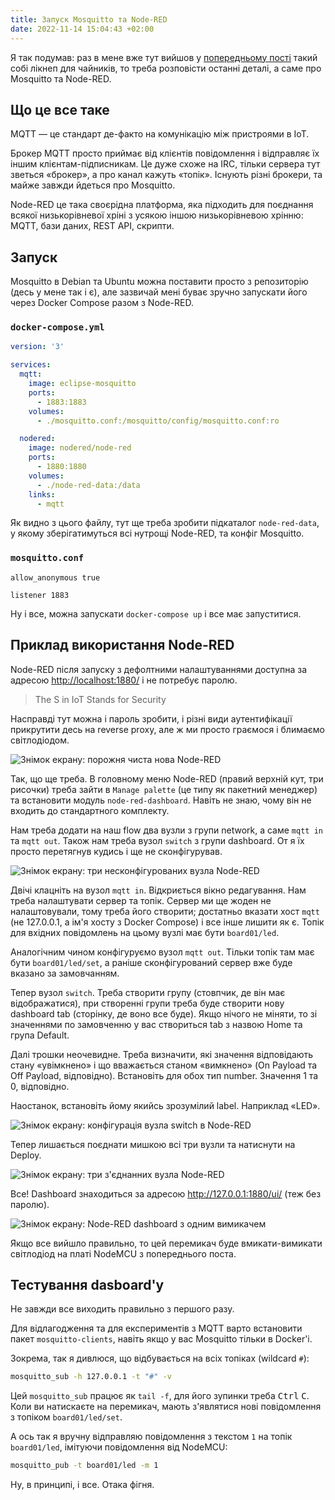 ```yaml
---
title: Запуск Mosquitto та Node-RED
date: 2022-11-14 15:04:43 +02:00
---
```


Я так подумав: раз в мене вже тут вийшов у [попередньому пості][1] такий собі лікнеп для чайників, то треба розповісти останні деталі, а саме про Mosquitto та Node-RED.


## Що це все таке

MQTT — це стандарт де-факто на комунікацію між пристроями в IoT.

Брокер MQTT просто приймає від клієнтів повідомлення і відправляє їх іншим клієнтам-підписникам. Це дуже схоже на IRC, тільки сервера тут зветься «брокер», а про канал кажуть «топік». Існують різні брокери, та майже завжди йдеться про Mosquitto.

Node-RED це така своєрідна платформа, яка підходить для поєднання всякої низькорівневої хріні з усякою іншою низькорівневою хрінню: MQTT, бази даних, REST API, скрипти.


## Запуск

Mosquitto в Debian та Ubuntu можна поставити просто з репозиторію (десь у мене так і є), але зазвичай мені буває зручно запускати його через Docker Compose разом з Node-RED.

### `docker-compose.yml`

```yaml
version: '3'

services:
  mqtt:
    image: eclipse-mosquitto
    ports:
      - 1883:1883
    volumes:
      - ./mosquitto.conf:/mosquitto/config/mosquitto.conf:ro

  nodered:
    image: nodered/node-red
    ports:
      - 1880:1880
    volumes:
      - ./node-red-data:/data
    links:
      - mqtt
```

Як видно з цього файлу, тут ще треба зробити підкаталог `node-red-data`, у якому зберігатимуться всі нутрощі Node-RED, та конфіг Mosquitto.

### `mosquitto.conf`

```
allow_anonymous true

listener 1883
```

Ну і все, можна запускати `docker-compose up` і все має запуститися.


## Приклад використання Node-RED

Node-RED після запуску з дефолтними налаштуваннями доступна за адресою <u>http://localhost:1880/</u> і не потребує паролю.

> The S in IoT Stands for Security

Насправді тут можна і пароль зробити, і різні види аутентифікації прикрутити десь на reverse proxy, але ж ми просто граємося і блимаємо світлодіодом.

![Знімок екрану: порожня чиста нова Node-RED](/uploads/nodered_new.png)

Так, що ще треба. В головному меню Node-RED (правий верхній кут, три рисочки) треба зайти в `Manage palette` (це типу як пакетний менеджер) та встановити модуль `node-red-dashboard`. Навіть не знаю, чому він не входить до стандартного комплекту.

Нам треба додати на наш flow два вузли з групи network, а саме `mqtt in` та `mqtt out`. Також нам треба вузол `switch` з групи dashboard. От я їх просто перетягнув кудись і ще не сконфігурував.

![Знімок екрану: три несконфігурованих вузла Node-RED](/uploads/nodered_new_3_nodes.png)

Двічі клацніть на вузол `mqtt in`. Відкриється вікно редагування. Нам треба налаштувати сервер та топік. Сервер ми ще жоден не налаштовували, тому треба його створити; достатньо вказати хост `mqtt` (не 127.0.0.1, а ім'я хосту з Docker Compose) і все інше лишити як є. Топік для вхідних повідомлень на цьому вузлі має бути `board01/led`.

Аналогічним чином конфігуруємо вузол `mqtt out`. Тільки топік там має бути `board01/led/set`, а раніше сконфігурований сервер вже буде вказано за замовчанням.

Тепер вузол `switch`. Треба створити групу (стовпчик, де він має відображатися), при створенні групи треба буде створити нову dashboard tab (сторінку, де воно все буде). Якщо нічого не міняти, то зі значеннями по замовченню у вас створиться tab з назвою Home та група Default.

Далі трошки неочевидне. Треба визначити, які значення відповідають стану «увімкнено» і що вважається станом «вимкнено» (On Payload та Off Payload, відповідно). Встановіть для обох тип number. Значення 1 та 0, відповідно.

Наостанок, встановіть йому якийсь зрозумілий label. Наприклад «LED».

![Знімок екрану: конфігурація вузла switch в Node-RED](/uploads/nodered_switch.png)

Тепер лишається поєднати мишкою всі три вузли та натиснути на Deploy.

![Знімок екрану: три з'єднанних вузла Node-RED](/uploads/nodered_connected_3_nodes.png)

Все! Dashboard знаходиться за адресою <u>http://127.0.0.1:1880/ui/</u> (теж без паролю).

![Знімок екрану: Node-RED dashboard з одним вимикачем](/uploads/nodered_new_dashboard.png)

Якщо все вийшло правильно, то цей перемикач буде вмикати-вимикати світлодіод на платі NodeMCU з попереднього поста.


## Тестування dasboard'у

Не завжди все виходить правильно з першого разу.

Для відлагодження та для експериментів з MQTT варто встановити пакет `mosquitto-clients`, навіть якщо у вас Mosquitto тільки в Docker'і.

Зокрема, так я дивлюся, що відбувається на всіх топіках (wildcard `#`):

```sh
mosquitto_sub -h 127.0.0.1 -t "#" -v
```

Цей `mosquitto_sub` працює як `tail -f`, для його зупинки треба <kbd>Ctrl</kbd>&nbsp;<kbd>C</kbd>. Коли ви натискаєте на перемикач, мають з'являтися нові повідомлення з топіком `board01/led/set`.

А ось так я вручну відправляю повідомлення з текстом `1` на топік `board01/led`, імітуючи повідомлення від NodeMCU:

```sh
mosquitto_pub -t board01/led -m 1
```

Ну, в принципі, і все. Отака фігня.

[1]: /2022/11/14/micropython-on-esp8266.html
